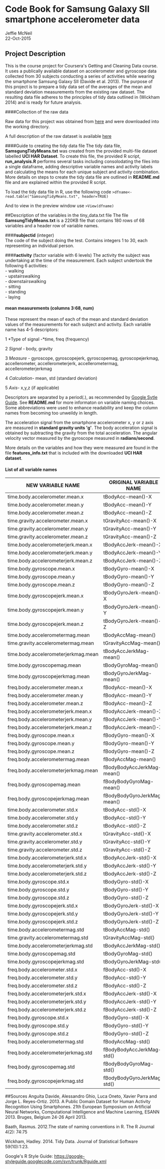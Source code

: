 # Code Book for Samsung Galaxy SII smartphone accelerometer data
Jeffie McNeil  
22-Oct-2015  

## Project Description

This is the course project for Coursera's Getting and Cleaning Data course. It uses a publically available dataset on accelerometer and gyroscope data collected from 30 subjects conducting a series of activities while wearing the smartphone Samsung Galaxy SII (Davide et al. 2013). The purpose of this project is to prepare a tidy data set of the averages of the mean and standard deviation measurements from the existing raw dataset. The resulting data file adheres to the principles of tidy data outlined in (Wickham 2014) and is ready for future analysis.


####Collection of the raw data

Raw data for this project was obtained from  [here](https://d396qusza40orc.cloudfront.net/getdata%2Fprojectfiles%2FUCI%20HAR%20Dataset.zip) and were downloaded into the working directory.
    
A full description of the raw dataset is available [here](http://archive.ics.uci.edu/ml/datasets/Human+Activity+Recognition+Using+Smartphones)
    
####Guide to creating the tidy data file
The tidy data file, **SamsgungTidyMeans.txt** was created from the provided multi-file dataset labelled **UCI HAR Dataset**. To create this file, the provided R script, **run_analysis.R** performs several tasks including consolodating the files into a single dataframe, adding descriptive variable names and activity labels and calculating the means for each unique subject and activity combination. More details on steps to create the tidy data file are outlined in **README.md** file and are explained within the provided R script.
 
To load the tidy data file in R, use the following code `>dfname<-read.table("SamsungTidyMeans.txt", header=TRUE)`

And to view in the preview window use `>View(dfname)` 

##Description of the variables in the tiny_data.txt file
The file **SamsungTidyMeans.txt** is a 220KB file that contains 180 rows of 68 variables and a header row of variable names. 


####**subjectid** (integer)     
The code of the subject doing the test. Contains integers 1 to 30, each representing an individual person.   
    
####**activity** (factor variable with 6 levels)
The activity the subject was undertaking at the time of the measurement. Each subject undertook the following 6 activities:   
    - walking    
    - upstairswalking  
    - downstairswalking  
    - sitting  
    - standing   
    - laying  

#### **mean measurements** (columns 3:68, num)

These represent the mean of each of the mean and standard deviation values of the measurements for each subject and activity.  Each variable name has 4-5 descriptors: 

1 *Type of signal -*time, freq (frequency)  
    
2 *Signal -* body, gravity 

3 *Measure -* gyroscope, gyroscopejerk, gyroscopemag, gyroscopejerkmag,     accellerometer, accellerometerjerk, accellerometermag, accellerometerjerkmag      

4 *Calculation-* mean, std (standard deviation) 

5 *Axis-* x,y,z (if applicable)  
   

    
Descriptors are separated by a period(.), as recommended by [Google Sytle Guide]("https://google-styleguide.googlecode.com/svn/trunk/Rguide.xml"). See  **README.md** for more informaton on variable naming choices. Some abbreviations were used to enhance readability and keep the column names from becoming too unweildy in length.  

The acceleration signal from the smartphone accelerometer x, y or z axis are measured in **standard gravity units 'g'**.  The body acceleration signal is obtained by subtracting the gravity from the total acceleration. The angular velocity vector measured by the gyroscope measured in **radians/second**. 

More details on the variables and how they were measured are found in the file **features_info.txt** that is included with the downloaded **UCI HAR dataset**.


#### List of all variable names

NEW VARIABLE NAME  | ORIGINAL VARIABLE NAME
------------- | -------------
time.body.accelerometer.mean.x|tBodyAcc-mean()-X
time.body.accelerometer.mean.y|tBodyAcc-mean()-Y
time.body.accelerometer.mean.z|tBodyAcc-mean()-Z
time.gravity.accelerometer.mean.x|tGravityAcc-mean()-X
time.gravity.accelerometer.mean.y|tGravityAcc-mean()-Y
time.gravity.accelerometer.mean.z|tGravityAcc-mean()-Z
time.body.accelerometerjerk.mean.x|tBodyAccJerk-mean()-X
time.body.accelerometerjerk.mean.y|tBodyAccJerk-mean()-Y
time.body.accelerometerjerk.mean.z|tBodyAccJerk-mean()-Z
time.body.gyroscope.mean.x|tBodyGyro-mean()-X
time.body.gyroscope.mean.y|tBodyGyro-mean()-Y
time.body.gyroscope.mean.z|tBodyGyro-mean()-Z
time.body.gyroscopejerk.mean.x|tBodyGyroJerk-mean()-X
time.body.gyroscopejerk.mean.y|tBodyGyroJerk-mean()-Y
time.body.gyroscopejerk.mean.z|tBodyGyroJerk-mean()-Z
time.body.accelerometermag.mean|tBodyAccMag-mean()
time.gravity.accelerometermag.mean|tGravityAccMag-mean()
time.body.accelerometerjerkmag.mean|tBodyAccJerkMag-mean()
time.body.gyroscopemag.mean|tBodyGyroMag-mean()
time.body.gyroscopejerkmag.mean|tBodyGyroJerkMag-mean()
freq.body.accelerometer.mean.x|fBodyAcc-mean()-X
freq.body.accelerometer.mean.y|fBodyAcc-mean()-Y
freq.body.accelerometer.mean.z|fBodyAcc-mean()-Z
freq.body.accelerometerjerk.mean.x|fBodyAccJerk-mean()-X
freq.body.accelerometerjerk.mean.y|fBodyAccJerk-mean()-Y
freq.body.accelerometerjerk.mean.z|fBodyAccJerk-mean()-Z
freq.body.gyroscope.mean.x|fBodyGyro-mean()-X
freq.body.gyroscope.mean.y|fBodyGyro-mean()-Y
freq.body.gyroscope.mean.z|fBodyGyro-mean()-Z
freq.body.accelerometermag.mean|fBodyAccMag-mean()
freq.body.accelerometerjerkmag.mean|fBodyBodyAccJerkMag-mean()
freq.body.gyroscopemag.mean|fBodyBodyGyroMag-mean()
freq.body.gyroscopejerkmag.mean|fBodyBodyGyroJerkMag-mean()
time.body.accelerometer.std.x|tBodyAcc-std()-X
time.body.accelerometer.std.y|tBodyAcc-std()-Y
time.body.accelerometer.std.z|tBodyAcc-std()-Z
time.gravity.accelerometer.std.x|tGravityAcc-std()-X
time.gravity.accelerometer.std.y|tGravityAcc-std()-Y
time.gravity.accelerometer.std.z|tGravityAcc-std()-Z
time.body.accelerometerjerk.std.x|tBodyAccJerk-std()-X
time.body.accelerometerjerk.std.y|tBodyAccJerk-std()-Y
time.body.accelerometerjerk.std.z|tBodyAccJerk-std()-Z
time.body.gyroscope.std.x|tBodyGyro-std()-X
time.body.gyroscope.std.y|tBodyGyro-std()-Y
time.body.gyroscope.std.z|tBodyGyro-std()-Z
time.body.gyroscopejerk.std.x|tBodyGyroJerk-std()-X
time.body.gyroscopejerk.std.y|tBodyGyroJerk-std()-Y
time.body.gyroscopejerk.std.z|tBodyGyroJerk-std()-Z
time.body.accelerometermag.std|tBodyAccMag-std()
time.gravity.accelerometermag.std|tGravityAccMag-std()
time.body.accelerometerjerkmag.std|tBodyAccJerkMag-std()
time.body.gyroscopemag.std|tBodyGyroMag-std()
time.body.gyroscopejerkmag.std|tBodyGyroJerkMag-std()
freq.body.accelerometer.std.x|fBodyAcc-std()-X
freq.body.accelerometer.std.y|fBodyAcc-std()-Y
freq.body.accelerometer.std.z|fBodyAcc-std()-Z
freq.body.accelerometerjerk.std.x|fBodyAccJerk-std()-X
freq.body.accelerometerjerk.std.y|fBodyAccJerk-std()-Y
freq.body.accelerometerjerk.std.z|fBodyAccJerk-std()-Z
freq.body.gyroscope.std.x|fBodyGyro-std()-X
freq.body.gyroscope.std.y|fBodyGyro-std()-Y
freq.body.gyroscope.std.z|fBodyGyro-std()-Z
freq.body.accelerometermag.std|fBodyAccMag-std()
freq.body.accelerometerjerkmag.std|fBodyBodyAccJerkMag-std()
freq.body.gyroscopemag.std|fBodyBodyGyroMag-std()
freq.body.gyroscopejerkmag.std|fBodyBodyGyroJerkMag-std()


##Sources
Anguita Davide, Alessandro Ghio, Luca Oneto, Xavier Parra and Jorge L. Reyes-Ortiz. 2013. A Public Domain Dataset for Human Activity Recognition Using Smartphones. 21th European Symposium on Artificial Neural Networks, Computational Intelligence and Machine Learning, ESANN 2013. Bruges, Belgium 24-26 April 2013. 

Baath, Rasmus. 2012.The state of naming conventions in R. The R Journal 4(2): 74:75

Wickham, Hadley. 2014. Tidy Data. Journal of Statistical Software 59(10):1:23.

Google's R Style Guide: https://google-styleguide.googlecode.com/svn/trunk/Rguide.xml



